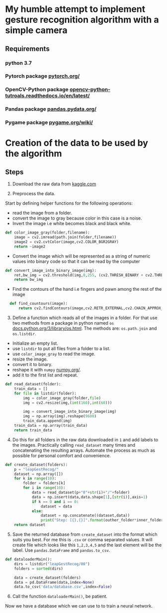 # My humble attempt to implement gesture recognition algorithm with a simple camera

## Requirements

### python 3.7
### Pytorch package [pytorch.org/](https://pytorch.org/)
### OpenCV-Python package [opencv-python-tutroals.readthedocs.io/en/latest/](https://opencv-python-tutroals.readthedocs.io/en/latest/index.html)   
### Pandas package [pandas.pydata.org/](https://pandas.pydata.org/)
### Pygame package [pygame.org/wiki/](https://www.pygame.org/wiki/GettingStarted)

# Creation of the data to be used by the algorithm

## Steps

1. Download the raw data from [kaggle.com](https://www.kaggle.com/gti-upm/leapgestrecog)

2. Preprocess the data.

Start by defining helper functions for the following operations:

  * read the image from a folder.
  * convert the image to gray because color in this case is a noise.
  * Invert the image i.e white becomes black and black white.    

  ```python
  def color_image_gray(folder,filename):
      image = cv2.imread(path.join(folder,filename))
      image2 = cv2.cvtColor(image,cv2.COLOR_BGR2GRAY)
      return ~image2
  ```
  * Convert the image which will be represented as a string of numeric values into binary code so that it can be read by the computer

  ```python
  def convert_image_into_binary_image(img):
      ret,bw_img = cv2.threshold(img,0,255, (cv2.THRESH_BINARY + cv2.THRESH_OTSU))
      return bw_img
  ```
  * Find the contours of the hand i.e fingers and pawn among the rest of the image
  ```python
    def find_countours(image):
        return cv2.findContours(image,cv2.RETR_EXTERNAL,cv2.CHAIN_APPROX_NONE)
  ```
3. Define a function which reads all of the images in a folder. For that use two methods from a package in python named ```os``` [docs.python.org/3/library/os.html](https://docs.python.org/3/library/os.html).
The methods are: ```os.path.join``` and ```os.listdir```.

  * Initialize an empty list.
  * use ```listdir``` to put all files from a folder to a list.
  * use ```color_image_gray``` to read the image.
  * resize the image.
  * convert it to binary.
  * reshape it with ```numpy``` [numpy.org/](https://numpy.org/).
  * add it to the first list and repeat.
```python
def read_dataset(folder):
    train_data = []
    for file in listdir(folder):
        img = color_image_gray(folder,file)
        img = cv2.resize(img,(int(160),int(60)))

        img = convert_image_into_binary_image(img)
        img = np.array(img).reshape(9600)
        train_data.append(img)
    train_data = np.array(train_data)
    return train_data
```
4. Do this for all folders in the raw data downloaded in ```1``` and add labels to the images. Practically calling ```read_dataset``` many times and concatenating the resulting arrays. Automate the process as much as possible for personal comfort and convenience.

```python
def create_dataset(folders):
    p = "leapGestRecog/"
    dataset = np.array([])
    for k in range(10):
        folder = folders[k]
        for i in range(10):
            data = read_dataset(p+"0"+str(i)+"/"+folder)
            data = np.insert(data,data.shape[1],[str(i)],axis=1)
            if k == 0 and i == 0:
                dataset = data
            else:
                dataset = np.concatenate((dataset,data))
                print("Step: [{},{}]".format(outher_folder*inner_folder, (k * inner_folder) + i + 1))
    return dataset
```

5. Save the returned database from ```create_dataset``` into the format which suits you best. For me this is ```.csv``` or comma separated values. It will create file which looks like this ```1,2,3,4,5``` and the last element will be the label. Use ```pandas.DataFrame``` and ```pandas.to_csv```.

```python
def dataloaderMain():
    dirs = listdir("leapGestRecog/00")
    folders = sorted(dirs)

    data = create_dataset(folders)
    data = pd.DataFrame(data,index=None)
    data.to_csv('data/database.csv',index=False)
```

6. Call the function ```dataloaderMain()```, be patient.

Now we have a database which we can use to to train a neural network.
